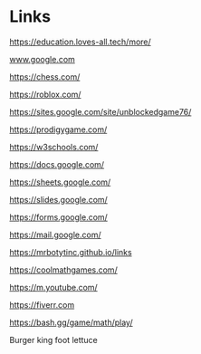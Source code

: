 # Links
https://education.loves-all.tech/more/

www.google.com

https://chess.com/

https://roblox.com/

https://sites.google.com/site/unblockedgame76/

https://prodigygame.com/

https://w3schools.com/

https://docs.google.com/

https://sheets.google.com/

https://slides.google.com/

https://forms.google.com/

https://mail.google.com/

https://mrbotytinc.github.io/links

https://coolmathgames.com/

https://m.youtube.com/

https://fiverr.com

https://bash.gg/game/math/play/

Burger king foot lettuce
